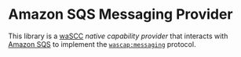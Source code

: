 # Amazon SQS Messaging Provider

This library is a [waSCC](https://wascc.dev/) _native capability provider_ that interacts with [Amazon SQS](https://aws.amazon.com/sqs/) to implement the [`wascap:messaging`](https://github.com/wascc/wascc-codec) protocol.
